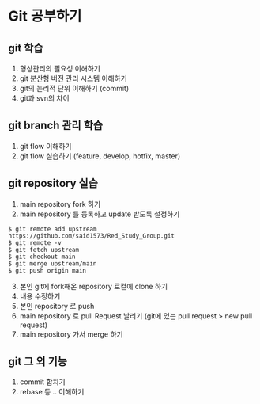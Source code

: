 # Git 공부하기

## git 학습
1. 형상관리의 필요성 이해하기
2. git 분산형 버전 관리 시스템 이해하기
3. git의 논리적 단위 이해하기 (commit)
4. git과 svn의 차이

## git branch 관리 학습
1. git flow 이해하기
2. git flow 실습하기 (feature, develop, hotfix, master)

## git repository 실습
1. main repository fork 하기
2. main repository 를 등록하고 update 받도록 설정하기
```
$ git remote add upstream https://github.com/said1573/Red_Study_Group.git
$ git remote -v
$ git fetch upstream
$ git checkout main
$ git merge upstream/main
$ git push origin main
```
3. 본인 git에 fork해온 repository 로컬에 clone 하기
4. 내용 수정하기
5. 본인 repository 로 push
6. main repository 로 pull Request 날리기 (git에 있는 pull request > new pull request)
7. main repository 가서 merge 하기

## git 그 외 기능
1. commit 합치기
2. rebase 등 .. 이해하기




